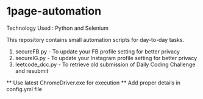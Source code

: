 # 1page-automation

Technology Used : Python and Selenium

This repository contains small automation scripts for day-to-day tasks.
1. secureFB.py - To update your FB profile setting for better privacy
2. secureIG.py - To update your Instagram profile setting for better privacy
3. leetcode_dcc.py - To retrieve old submission of Daily Coding Challenge and resubmit


** Use latest ChromeDriver.exe for execution
** Add proper details in config.yml file

